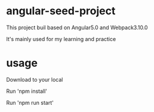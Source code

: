 # angular-seed-project

This project buil based on Angular5.0 and Webpack3.10.0

It's mainly used for my learning and practice

# usage

Download to your local

Run 'npm install'

Run 'npm run start'
